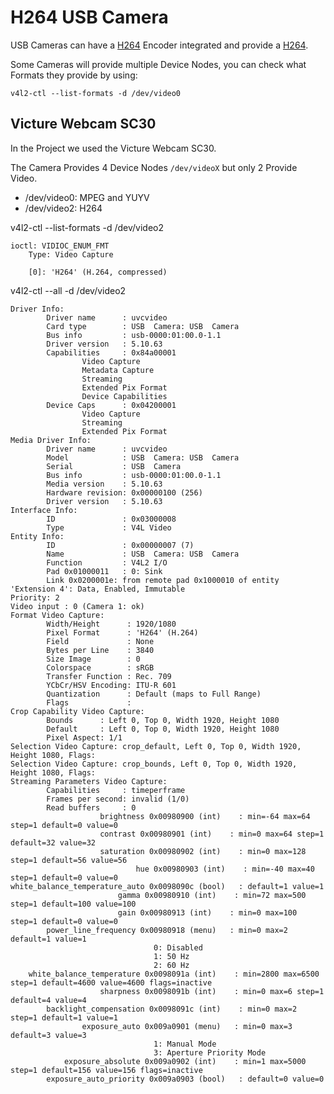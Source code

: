 # H264 USB Camera

USB Cameras can have a [H264](../Video/h264.md) Encoder integrated and provide a [H264](../Video/h264.md).

Some Cameras will provide multiple Device Nodes, you can check what Formats they provide by using:

    v4l2-ctl --list-formats -d /dev/video0

## Victure Webcam SC30

In the Project we used the Victure Webcam SC30.

The Camera Provides 4 Device Nodes ``/dev/videoX`` but only 2 Provide Video.

 - /dev/video0: MPEG and YUYV
 - /dev/video2: H264


v4l2-ctl --list-formats -d /dev/video2

    ioctl: VIDIOC_ENUM_FMT
        Type: Video Capture

        [0]: 'H264' (H.264, compressed)

v4l2-ctl --all -d /dev/video2

    Driver Info:
            Driver name      : uvcvideo
            Card type        : USB  Camera: USB  Camera
            Bus info         : usb-0000:01:00.0-1.1
            Driver version   : 5.10.63
            Capabilities     : 0x84a00001
                    Video Capture
                    Metadata Capture
                    Streaming
                    Extended Pix Format
                    Device Capabilities
            Device Caps      : 0x04200001
                    Video Capture
                    Streaming
                    Extended Pix Format
    Media Driver Info:
            Driver name      : uvcvideo
            Model            : USB  Camera: USB  Camera
            Serial           : USB  Camera
            Bus info         : usb-0000:01:00.0-1.1
            Media version    : 5.10.63
            Hardware revision: 0x00000100 (256)
            Driver version   : 5.10.63
    Interface Info:
            ID               : 0x03000008
            Type             : V4L Video
    Entity Info:
            ID               : 0x00000007 (7)
            Name             : USB  Camera: USB  Camera
            Function         : V4L2 I/O
            Pad 0x01000011   : 0: Sink
            Link 0x0200001e: from remote pad 0x1000010 of entity 'Extension 4': Data, Enabled, Immutable
    Priority: 2
    Video input : 0 (Camera 1: ok)
    Format Video Capture:
            Width/Height      : 1920/1080
            Pixel Format      : 'H264' (H.264)
            Field             : None
            Bytes per Line    : 3840
            Size Image        : 0
            Colorspace        : sRGB
            Transfer Function : Rec. 709
            YCbCr/HSV Encoding: ITU-R 601
            Quantization      : Default (maps to Full Range)
            Flags             :
    Crop Capability Video Capture:
            Bounds      : Left 0, Top 0, Width 1920, Height 1080
            Default     : Left 0, Top 0, Width 1920, Height 1080
            Pixel Aspect: 1/1
    Selection Video Capture: crop_default, Left 0, Top 0, Width 1920, Height 1080, Flags:
    Selection Video Capture: crop_bounds, Left 0, Top 0, Width 1920, Height 1080, Flags:
    Streaming Parameters Video Capture:
            Capabilities     : timeperframe
            Frames per second: invalid (1/0)
            Read buffers     : 0
                        brightness 0x00980900 (int)    : min=-64 max=64 step=1 default=0 value=0
                        contrast 0x00980901 (int)    : min=0 max=64 step=1 default=32 value=32
                        saturation 0x00980902 (int)    : min=0 max=128 step=1 default=56 value=56
                                hue 0x00980903 (int)    : min=-40 max=40 step=1 default=0 value=0
    white_balance_temperature_auto 0x0098090c (bool)   : default=1 value=1
                            gamma 0x00980910 (int)    : min=72 max=500 step=1 default=100 value=100
                            gain 0x00980913 (int)    : min=0 max=100 step=1 default=0 value=0
            power_line_frequency 0x00980918 (menu)   : min=0 max=2 default=1 value=1
                                    0: Disabled
                                    1: 50 Hz
                                    2: 60 Hz
        white_balance_temperature 0x0098091a (int)    : min=2800 max=6500 step=1 default=4600 value=4600 flags=inactive
                        sharpness 0x0098091b (int)    : min=0 max=6 step=1 default=4 value=4
            backlight_compensation 0x0098091c (int)    : min=0 max=2 step=1 default=1 value=1
                    exposure_auto 0x009a0901 (menu)   : min=0 max=3 default=3 value=3
                                    1: Manual Mode
                                    3: Aperture Priority Mode
                exposure_absolute 0x009a0902 (int)    : min=1 max=5000 step=1 default=156 value=156 flags=inactive
            exposure_auto_priority 0x009a0903 (bool)   : default=0 value=0